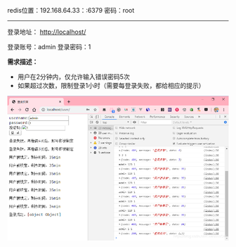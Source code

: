 redis位置：192.168.64.33：:6379
密码：root

---

登录地址：
[http://localhost/](http://localhost:80/)

登录账号：admin
登录密码：1


**需求描述：**
+ 用户在2分钟内，仅允许输入错误密码5次
+ 如果超过次数，限制登录1小时（需要每登录失败，都给相应的提示）



![20200326201755.png](https://raw.githubusercontent.com/LawssssCat/piggo-vscode/master/images/20200326201755.png)
